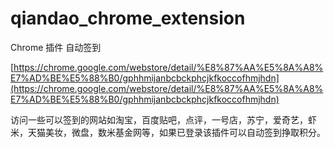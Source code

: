 qiandao_chrome_extension
========================

Chrome 插件 自动签到

[https://chrome.google.com/webstore/detail/%E8%87%AA%E5%8A%A8%E7%AD%BE%E5%88%B0/gphhmijanbcbckphcjkfkoccofhmjhdn](https://chrome.google.com/webstore/detail/%E8%87%AA%E5%8A%A8%E7%AD%BE%E5%88%B0/gphhmijanbcbckphcjkfkoccofhmjhdn)

访问一些可以签到的网站如淘宝，百度贴吧，点评，一号店，苏宁，爱奇艺，虾米，天猫美妆，微盘，数米基金网等，如果已登录该插件可以自动签到挣取积分。